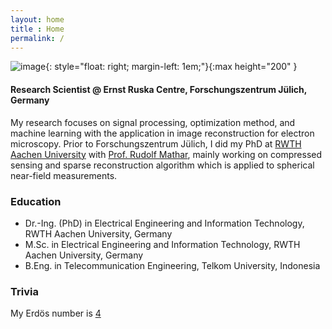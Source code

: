 ```yaml
---
layout: home
title : Home
permalink: /
---
```

![image](/assets/img/prof_pict.png){: style="float: right; margin-left: 1em;"}{:max height="200" }
#### **Research Scientist @ Ernst Ruska Centre, Forschungszentrum Jülich, Germany**

My research focuses on signal processing, optimization method, and  machine learning with the application in image reconstruction for electron microscopy. Prior to Forschungszentrum Jülich, I did my PhD at [RWTH Aachen University](https://www.rwth-aachen.de/go/id/a/?lidx=1) with [Prof. Rudolf Mathar](https://www.ti.rwth-aachen.de/~mathar/), mainly working on compressed sensing and sparse reconstruction algorithm which is applied to spherical near-field measurements.
 



### **Education**
 
- Dr.-Ing. (PhD) in Electrical Engineering and Information Technology, RWTH Aachen University, Germany
- M.Sc. in  Electrical Engineering and Information Technology, RWTH Aachen University, Germany
- B.Eng. in Telecommunication Engineering, Telkom University, Indonesia

### **Trivia**

My Erdös number is [4](https://mathscinet.ams.org/mathscinet/freeTools.html?version=2)